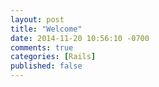 ```yaml
---
layout: post
title: "Welcome"
date: 2014-11-20 10:56:10 -0700
comments: true
categories: [Rails]
published: false
---
```

